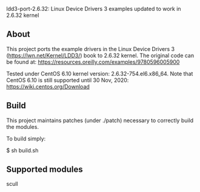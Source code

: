 ldd3-port-2.6.32: Linux Device Drivers 3 examples updated to work in 2.6.32 kernel

About
-----

This project ports the example drivers in the Linux Device Drivers 3 (https://lwn.net/Kernel/LDD3/) book to 2.6.32 kernel. The original code can be found at: https://resources.oreilly.com/examples/9780596005900 

Tested under CentOS 6.10 kernel version: 2.6.32-754.el6.x86_64. Note that CentOS 6.10 is still supported until 30 Nov, 2020: https://wiki.centos.org/Download

Build
-----

This project maintains patches (under ./patch) necessary to correctly build the modules.

To build simply:

$ sh build.sh

Supported modules
-----

scull
